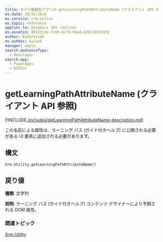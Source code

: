 ```yaml
---
title: モデル駆動型アプリの getLearningPathAttributeName (クライアント API 参照) | Microsoft Docs
ms.date: 10/31/2018
ms.service: crm-online
ms.topic: reference
applies_to: Dynamics 365 (online)
ms.assetid: 89123cde-7c66-4c7d-94e4-e287285019f8
author: KumarVivek
ms.author: kvivek
manager: amyla
search.audienceType:
  - developer
search.app:
  - PowerApps
  - D365CE
---
```

# <a name="getlearningpathattributename-client-api-reference"></a>getLearningPathAttributeName (クライアント API 参照)



[!INCLUDE[./includes/getLearningPathAttributeName-description.md](./includes/getLearningPathAttributeName-description.md)]

この名前による属性は、ラーニング パス (ガイド付きヘルプ) に公開される必要がある UI 要素に追加される必要があります。 

## <a name="syntax"></a>構文

`Xrm.Utility.getLearningPathAttributeName()`

## <a name="returns"></a>戻り値

**種類**: 文字列

**説明**: ラーニング パス (ガイド付きヘルプ) コンテンツ デザイナーにより予期される DOM 属性。

### <a name="related-topics"></a>関連トピック

<!-- 
TODO: File doesn't exist
[Create your own guided help (Learning Path) for your customers](../../../../customize/create-guided-help-learning-path.md) -->

[Xrm.Utility](../xrm-utility.md)



